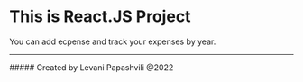 # This is React.JS Project

You can add ecpense and track your expenses by year.

<!-- clone project from [GitHub] and run npm install -->

<hr>
##### Created by Levani Papashvili @2022